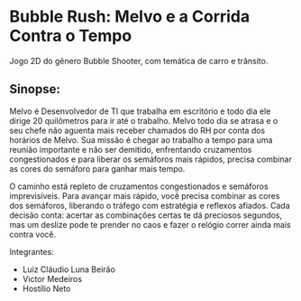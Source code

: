 # Bubble Rush: Melvo e a Corrida Contra o Tempo

Jogo 2D do gênero Bubble Shooter, com temática de carro e trânsito.

## Sinopse:

Melvo é Desenvolvedor de TI que trabalha em escritório e todo dia ele dirige 20 quilômetros para ir até o trabalho. Melvo todo dia se atrasa e o seu chefe não aguenta mais receber chamados do RH por conta dos horários de Melvo. Sua missão é chegar ao trabalho a tempo para uma reunião importante e não ser demitido, enfrentando cruzamentos congestionados e para liberar os semáforos mais rápidos, precisa combinar as cores do semáforo para ganhar mais tempo.

O caminho está repleto de cruzamentos congestionados e semáforos imprevisíveis. Para avançar mais rápido, você precisa combinar as cores dos semáforos, liberando o tráfego com estratégia e reflexos afiados. Cada decisão conta: acertar as combinações certas te dá preciosos segundos, mas um deslize pode te prender no caos e fazer o relógio correr ainda mais contra você.

Integrantes:
- Luiz Cláudio Luna Beirão
- Victor Medeiros
- Hostílio Neto

